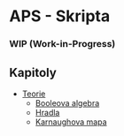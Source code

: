 # APS - Skripta

### WIP (Work-in-Progress)

## Kapitoly
- [Teorie](/kapitoly/teorie.md)
	- [Booleova algebra](/kapitoly/teorie/booleova-algebra.md)
	- [Hradla](/kapitoly/teorie/hradla/hradla-teorie.md)
	- [Karnaughova mapa](/kapitoly/teorie/karnaughova-mapa.md)

